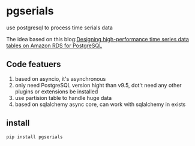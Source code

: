 # pgserials
use postgresql to process time serials data

The idea based on this blog:[Designing high-performance time series data tables on Amazon RDS for PostgreSQL](https://aws.amazon.com/cn/blogs/database/designing-high-performance-time-series-data-tables-on-amazon-rds-for-postgresql/) 

## Code featuers

1. based on asyncio, it's asynchronous
2. only need PostgreSQL version hight than v9.5, dot't need any other plugins or extensions be installed
3. use partision table to handle huge data
4. based on sqlalchemy async core, can work with sqlalchemy in exists 


## install

    pip install pgserials





